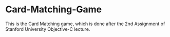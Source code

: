 # Card-Matching-Game
This is the Card Matching game, which is done after the 2nd Assignment of Stanford University Objective-C lecture.
